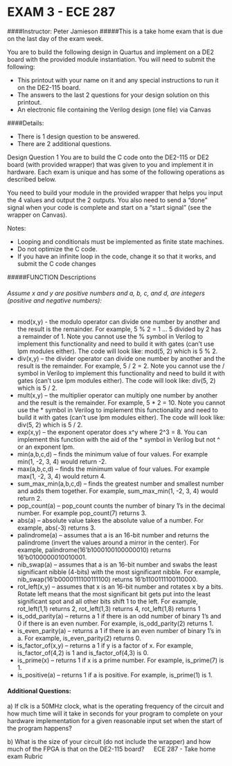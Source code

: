 # EXAM 3 - ECE 287
####Instructor: Peter Jamieson
#####This is a take home exam that is due on the last day of the exam week.

You are to build the following design in Quartus and implement on a DE2 board with the provided module instantiation.  You will need to submit the following:
*	This printout with your name on it and any special instructions to run it on the DE2-115 board.  
*	The answers to the last 2 questions for your design solution on this printout.
*	An electronic file containing the Verilog design (one file) via Canvas

####Details:
*	There is 1 design question to be answered. 
*	There are 2 additional questions.

Design Question 1 
You are to build the C code onto the DE2-115 or DE2 board (with provided wrapper) that was given to you and implement it in hardware.  Each exam is unique and has some of the following operations as described below.

You need to build your module in the provided wrapper that helps you input the 4 values and output the 2 outputs.  You also need to send a “done” signal when your code is complete and start on a “start signal” (see the wrapper on Canvas).  

Notes: 
* Looping and conditionals must be implemented as finite state machines.
* Do not optimize the C code.
* If you have an infinite loop in the code, change it so that it works, and submit the C code changes
 
#####FUNCTION Descriptions
###### Assume x and y are positive numbers and a, b, c, and d, are integers (positive and negative numbers):
* mod(x,y) - the modulo operator can divide one number by another and the result is the remainder.  For example, 5 % 2 = 1 … 5 divided by 2 has a remainder of 1.  Note you cannot use the % symbol in Verilog to implement this functionality and need to build it with gates (can’t use lpm modules either).  The code will look like: mod(5, 2) which is 5 % 2.
* div(x,y) – the divider operator can divide one number by another and the result is the remainder.  For example, 5 / 2 = 2.  Note you cannot use the / symbol in Verilog to implement this functionality and need to build it with gates (can’t use lpm modules either).  The code will look like: div(5, 2) which is 5 / 2.
* mult(x,y) – the multiplier operator can multiply one number by another and the result is the remainder.  For example, 5 * 2 = 10.  Note you cannot use the * symbol in Verilog to implement this functionality and need to build it with gates (can’t use lpm modules either).  The code will look like: div(5, 2) which is 5 / 2.
* exp(x,y) – the exponent operator does x^y where 2^3 = 8.  You can implement this function with the aid of the * symbol in Verilog but not ^ or an exponent lpm.
* min(a,b,c,d) – finds the minimum value of four values.  For example min(1, -2, 3, 4) would return -2.
* max(a,b,c,d) – finds the minimum value of four values.  For example max(1, -2, 3, 4) would return 4.
* sum_max_min(a,b,c,d) – finds the greatest number and smallest number and adds them together. For example, sum_max_min(1, -2, 3, 4) would return 2.
* pop_count(a) – pop_count counts the number of binary 1’s in the decimal number.  For example pop_count(7) returns 3.
* abs(a) – absolute value takes the absolute value of a number.  For example, abs(-3) returns 3.
* palindrome(a) – assumes that a is an 16-bit number and returns the palindrome (invert the values around a mirror in the center).  For example, palindrome(16’b1000100100000010) returns 16’b0100000010010001.
* nib_swap(a) –  assumes that a is an 16-bit number and swabs the least significant nibble (4-bits) with the most significant nibble. For example, nib_swap(16’b0000111100111100) returns 16’b1100111100110000.
* rot_left(x,y) – assumes that x is an 16-bit number and rotates x by a bits.  Rotate left means that the most significant bit gets put into the least significant spot and all other bits shift 1 to the left.  For example, rot_left(1,1) returns 2, rot_left(1,3) returns 4, rot_left(1,8) returns 1
* is_odd_parity(a) – returns a 1 if there is an odd number of binary 1’s and 0 if there is an even number.  For example, is_odd_parity(2) returns 1.
* is_even_parity(a) – returns a 1 if there is an even number of binary 1’s in a.  For example, is_even_parity(2) returns 0.
* is_factor_of(x,y) – returns a 1 if y is a factor of x.  For example, is_factor_of(4,2) is 1 and is_factor_of(4,3) is 0.
* is_prime(x) – returns 1 if x is a prime number.  For example, is_prime(7) is 1.
* is_positive(a) – returns 1 if a is positive.  For example, is_prime(1) is 1.


#### Additional Questions:
a)	If clk is a 50MHz clock, what is the operating frequency of the circuit and how much time will it take in seconds for your program to complete on your hardware implementation for a given reasonable input set when the start of the program happens?






b)	What is the size of your circuit (do not include the wrapper) and how much of the FPGA is that on the DE2-115 board?  
ECE 287 - Take home exam Rubric

